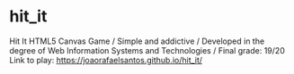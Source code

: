 # hit_it
Hit It
HTML5 Canvas Game / Simple and addictive / Developed in the degree of Web Information Systems and Technologies / Final grade: 19/20
Link to play: https://joaorafaelsantos.github.io/hit_it/
